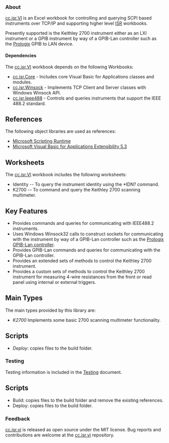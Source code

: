 ### About

[cc.isr.VI] is an Excel workbook for controlling and querying SCPI based instruments over TCP/IP and supporting higher level [ISR] workbooks.

Presently supported is the Keithley 2700 instrument either as an LXI instrument or a GPIB instrument by way of a GPIB-Lan controller such as the [Prologix] GPIB to LAN device.

#### Dependencies

The [cc.isr.VI] workbook depends on the following Workbooks:

* [cc.isr.Core] - Includes core Visual Basic for Applications classes and modules.
* [cc.isr.Winsock] - Implements TCP Client and Server classes with Windows Winsock API.
* [cc.isr.Ieee488] - Controls and queries instruments that support the IEEE 488.2 standard.

## References

The following object libraries are used as references:

* [Microsoft Scripting Runtime]
* [Microsoft Visual Basic for Applications Extensibility 5.3]

## Worksheets

The [cc.isr.VI] workbook includes the following worksheets:

* Identity -- To query the instrument identity using the *IDN? command.
* K2700    -- To command and query the Keithley 2700 scanning multimeter.

## Key Features

* Provides commands and queries for communicating with IEEE488.2 instruments.
* Uses Windows Winsock32 calls to construct sockets for communicating with the instrument by way of a GPIB-Lan controller such as the [Prologix GPIB-Lan controller].
* Provides GPIB-Lan commands and queries for communicating with the GPIB-Lan controller.
* Provides an extended sets of methods to control the Keithley 2700 instrument.
* Provides a custom sets of methods to control the Keithley 2700 instrument for measuring 4-wire resistances from the front or read panel using internal or external triggers.

## Main Types

The main types provided by this library are:

* _K2700_ Implements some basic 2700 scanning multimeter functionality.

## Scripts

* _Deploy_: copies files to the build folder.

### Testing

Testing information is included in the [Testing] document.

## Scripts

* Build: copies files to the build folder and remove the existing references.
* Deploy: copies files to the build folder.

### Feedback

[cc.isr.vi] is released as open source under the MIT license.
Bug reports and contributions are welcome at the [cc.isr.vi] repository.

[cc.isr.vi]: https://github.com/ATECoder/vba.iot.tcp/src/vi
[cc.isr.Core]: https://github.com/ATECoder/vba.iot.tcp/src/core
[cc.isr.Winsock]: https://github.com/ATECoder/vba.iot.tcp/src/Winsock
[cc.isr.Ieee488]: https://github.com/ATECoder/vba.iot.tcp/src/ieee488
[Testing]: ./cc.isr.vi.testing.md

[Microsoft Scripting Runtime]: c:\windows\system32\scrrun.dll
[Microsoft Visual Basic for Applications Extensibility 5.3]: <c:/program&#32;files/common&#32;files/microsoft&#32;shared/vba/vba7.1/vbeui.dll>
[Prologix]: https://prologix.biz/product/gpib-ethernet-controller/
[Prologix GPIB-Lan controller]: https://prologix.biz/product/GPIB-ethernet-controller/
[ISR]: https://www.integratedscientificresources.com
